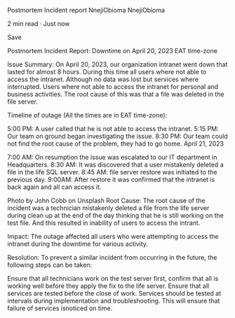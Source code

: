 Postmortem Incident report
NnejiObioma
NnejiObioma

2 min read
·
Just now


Save




Postmortem Incident Report: Downtime on April 20, 2023 EAT time-zone

Issue Summary: On April 20, 2023, our organization intranet went down that lasted for almost 8 hours. During this time all users where not able to access the intranet. Although no data was lost but services where interrupted. Users where not able to access the intranet for personal and business activities. The root cause of this was that a file was deleted in the file server.

Timeline of outage (All the times are in EAT time-zone):

5:00 PM: A user called that he is not able to access the intranet.
5:15 PM: Our team on ground began investigating the issue.
8:30 PM: Our team could not find the root cause of the problem, they had to go home.
April 21, 2023

7:00 AM: On resumption the issue was escalated to our IT department in Headquarters.
8:30 AM: It was discovered that a user mistakenly deleted a file in the life SQL server.
8:45 AM: file server restore was initiated to the previous day.
9:00AM: After restore it was confirmed that the intranet is back again and all can access it.

Photo by John Cobb on Unsplash
Root Cause: The root cause of the incident was a technician mistakenly deleted a file from the life server during clean up at the end of the day thinking that he is still working on the test file. And this resulted in inability of users to access the intrant.

Impact: The outage affected all users who were attempting to access the intranet during the downtime for various activity.

Resolution: To prevent a similar incident from occurring in the future, the following steps can be taken:

Ensure that all technicians work on the test server first, confirm that all is working well before they apply the fix to the life server.
Ensure that all services are tested before the close of work.
Services should be tested at intervals during implementation and troubleshooting. This will ensure that failure of services isnoticed on time.
